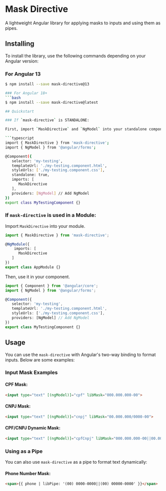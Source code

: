 
# Mask Directive

A lightweight Angular library for applying masks to inputs and using them as pipes.

## Installing

To install the library, use the following commands depending on your Angular version:

### For Angular 13
```bash
$ npm install --save mask-directive@13

### For Angular 18+
```bash
$ npm install --save mask-directive@latest

## Quickstart

### If `mask-directive` is STANDALONE:

First, import `MaskDirective` and `NgModel` into your standalone component.

```typescript
import { MaskDirective } from 'mask-directive';
import { NgModel } from '@angular/forms';

@Component({
   selector: 'my-testing',
   templateUrl: './my-testing.component.html',
   styleUrls: ['./my-testing.component.css'],
   standalone: true,
   imports: [
      MaskDirective
   ],
   providers: [NgModel] // Add NgModel
})
export class MyTestingComponent {}
```

### If `mask-directive` is used in a Module:

Import `MaskDirective` into your module.

```typescript
import { MaskDirective } from 'mask-directive';

@NgModule({
    imports: [
      MaskDirective
   ]
})
export class AppModule {}
```

Then, use it in your component.

```typescript
import { Component } from '@angular/core';
import { NgModel } from '@angular/forms';

@Component({
   selector: 'my-testing',
   templateUrl: './my-testing.component.html',
   styleUrls: ['./my-testing.component.css'],
   providers: [NgModel] // Add NgModel
})
export class MyTestingComponent {}
```

## Usage

You can use the `mask-directive` with Angular's two-way binding to format inputs. Below are some examples:

### Input Mask Examples

#### CPF Mask:
```html
<input type="text" [(ngModel)]="cpf" libMask="000.000.000-00">
```

#### CNPJ Mask:
```html
<input type="text" [(ngModel)]="cnpj" libMask="00.000.000/0000-00">
```

#### CPF/CNPJ Dynamic Mask:
```html
<input type="text" [(ngModel)]="cpfCnpj" libMask="000.000.000-00||00.000.000/0000-00">
```

### Using as a Pipe

You can also use `mask-directive` as a pipe to format text dynamically:

#### Phone Number Mask:
```html
<span>{{ phone | libPipe: '(00) 0000-0000||(00) 00000-0000' }}</span>
```